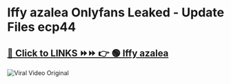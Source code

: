 
 # Iffy azalea Onlyfans Leaked - Update Files ecp44

## <h2><a href="https://clipsfans.com/Iffy_azalea&ref=git">🔗 Click to LINKS ⏩⏩ 👉 🟢 Iffy azalea </a></h2>

<a href="https://clipsfans.com/Iffy_azalea&ref=git" rel="nofollow" data-target="animated-image.originalLink"><img src="https://i.ibb.co.com/xMMVF88/686577567.gif" alt="Viral Video Original" style="max-width: 100%; display: inline-block;" data-target="animated-image.originalImage"></a>

